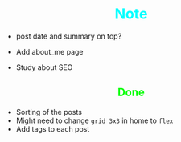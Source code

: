 # <div style="text-align:center; color:cyan"> Note </div>

* post date and summary on top?

* Add about_me page

* Study about SEO

## <div style="text-align:center; color:lime"> Done </div>

* Sorting of the posts
* Might need to change `grid 3x3` in home to `flex`
* Add tags to each post
